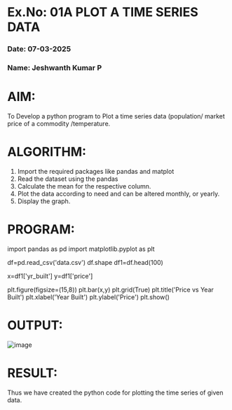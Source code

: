 # Ex.No: 01A PLOT A TIME SERIES DATA
###  Date: 07-03-2025
### Name: Jeshwanth Kumar P

# AIM:
To Develop a python program to Plot a time series data (population/ market price of a commodity
/temperature.
# ALGORITHM:
1. Import the required packages like pandas and matplot
2. Read the dataset using the pandas
3. Calculate the mean for the respective column.
4. Plot the data according to need and can be altered monthly, or yearly.
5. Display the graph.
# PROGRAM:
import pandas as pd
import matplotlib.pyplot as plt

df=pd.read_csv('data.csv')
df.shape
df1=df.head(100)

x=df1['yr_built']
y=df1['price']

plt.figure(figsize=(15,8))
plt.bar(x,y)
plt.grid(True)
plt.title('Price vs Year Built')
plt.xlabel('Year Built')
plt.ylabel('Price')
plt.show()
# OUTPUT:
![image](https://github.com/user-attachments/assets/e6fc9ec1-e8f2-47ec-9bea-e873e11e7ad9)
# RESULT:
Thus we have created the python code for plotting the time series of given data.
